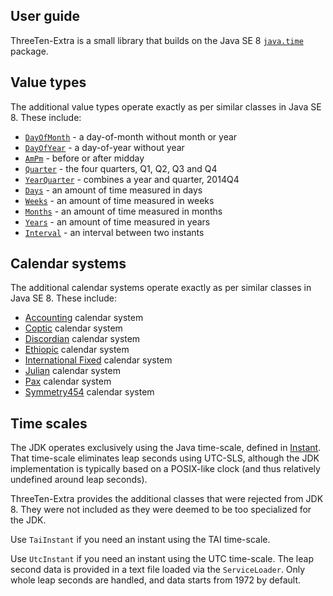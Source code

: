 ## User guide

ThreeTen-Extra is a small library that builds on the Java SE 8
[`java.time`](https://docs.oracle.com/javase/8/docs/api/java/time/package-summary.html) package.


## Value types

The additional value types operate exactly as per similar classes in Java SE 8.
These include:

* [`DayOfMonth`](apidocs/org/threeten/extra/DayOfMonth.html) - a day-of-month without month or year
* [`DayOfYear`](apidocs/org/threeten/extra/DayOfYear.html) - a day-of-year without year
* [`AmPm`](apidocs/org/threeten/extra/AmPm.html) - before or after midday
* [`Quarter`](apidocs/org/threeten/extra/Quarter.html) - the four quarters, Q1, Q2, Q3 and Q4
* [`YearQuarter`](apidocs/org/threeten/extra/YearQuarter.html) - combines a year and quarter, 2014Q4
* [`Days`](apidocs/org/threeten/extra/Days.html) - an amount of time measured in days
* [`Weeks`](apidocs/org/threeten/extra/Weeks.html) - an amount of time measured in weeks
* [`Months`](apidocs/org/threeten/extra/Months.html) - an amount of time measured in months
* [`Years`](apidocs/org/threeten/extra/Years.html) - an amount of time measured in years
* [`Interval`](apidocs/org/threeten/extra/Interval.html) - an interval between two instants


## Calendar systems

The additional calendar systems operate exactly as per similar classes in Java SE 8.
These include:

* [Accounting](apidocs/org/threeten/extra/chrono/AccountingChronology.html) calendar system
* [Coptic](apidocs/org/threeten/extra/chrono/CopticChronology.html) calendar system
* [Discordian](apidocs/org/threeten/extra/chrono/DiscordianChronology.html) calendar system
* [Ethiopic](apidocs/org/threeten/extra/chrono/EthiopicChronology.html) calendar system
* [International Fixed](apidocs/org/threeten/extra/chrono/InternationalFixedChronology.html) calendar system
* [Julian](apidocs/org/threeten/extra/chrono/JulianChronology.html) calendar system
* [Pax](apidocs/org/threeten/extra/chrono/PaxChronology.html) calendar system
* [Symmetry454](apidocs/org/threeten/extra/chrono/Symmetry454Chronology.html) calendar system


## Time scales

The JDK operates exclusively using the Java time-scale, defined in
[Instant](https://docs.oracle.com/javase/8/docs/api/java/time/Instant.html).
That time-scale eliminates leap seconds using UTC-SLS, although the JDK implementation
is typically based on a POSIX-like clock (and thus relatively undefined around leap seconds).

ThreeTen-Extra provides the additional classes that were rejected from JDK 8.
They were not included as they were deemed to be too specialized for the JDK.

Use `TaiInstant` if you need an instant using the TAI time-scale.

Use `UtcInstant` if you need an instant using the UTC time-scale.
The leap second data is provided in a text file loaded via the `ServiceLoader`.
Only whole leap seconds are handled, and data starts from 1972 by default.

